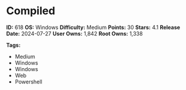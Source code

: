 # Compiled

**ID:** 618
**OS:** Windows
**Difficulty:** Medium
**Points:** 30
**Stars:** 4.1
**Release Date:** 2024-07-27
**User Owns:** 1,842
**Root Owns:** 1,338

**Tags:**
- Medium
- Windows
- Windows
- Web
- Powershell

